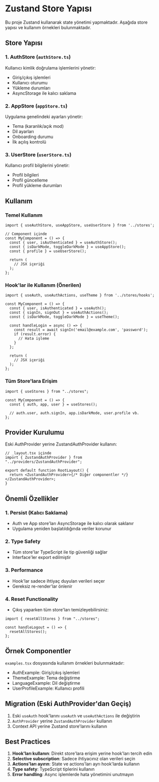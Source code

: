 # Zustand Store Yapısı

Bu proje Zustand kullanarak state yönetimi yapmaktadır. Aşağıda store yapısı ve kullanım örnekleri bulunmaktadır.

## Store Yapısı

### 1. AuthStore (`authStore.ts`)

Kullanıcı kimlik doğrulama işlemlerini yönetir:

- Giriş/çıkış işlemleri
- Kullanıcı oturumu
- Yükleme durumları
- AsyncStorage ile kalıcı saklama

### 2. AppStore (`appStore.ts`)

Uygulama genelindeki ayarları yönetir:

- Tema (karanlık/açık mod)
- Dil ayarları
- Onboarding durumu
- İlk açılış kontrolü

### 3. UserStore (`userStore.ts`)

Kullanıcı profil bilgilerini yönetir:

- Profil bilgileri
- Profil güncelleme
- Profil yükleme durumları

## Kullanım

### Temel Kullanım

```tsx
import { useAuthStore, useAppStore, useUserStore } from '../stores';

// Component içinde
const MyComponent = () => {
  const { user, isAuthenticated } = useAuthStore();
  const { isDarkMode, toggleDarkMode } = useAppStore();
  const { profile } = useUserStore();

  return (
    // JSX içeriği
  );
};
```

### Hook'lar ile Kullanım (Önerilen)

```tsx
import { useAuth, useAuthActions, useTheme } from '../stores/hooks';

const MyComponent = () => {
  const { user, isAuthenticated } = useAuth();
  const { signIn, signOut } = useAuthActions();
  const { isDarkMode, toggleDarkMode } = useTheme();

  const handleLogin = async () => {
    const result = await signIn('email@example.com', 'password');
    if (result.error) {
      // Hata işleme
    }
  };

  return (
    // JSX içeriği
  );
};
```

### Tüm Store'lara Erişim

```tsx
import { useStores } from "../stores";

const MyComponent = () => {
  const { auth, app, user } = useStores();

  // auth.user, auth.signIn, app.isDarkMode, user.profile vb.
};
```

## Provider Kurulumu

Eski AuthProvider yerine ZustandAuthProvider kullanın:

```tsx
// _layout.tsx içinde
import { ZustandAuthProvider } from "../providers/ZustandAuthProvider";

export default function RootLayout() {
  return <ZustandAuthProvider>{/* Diğer componentler */}</ZustandAuthProvider>;
}
```

## Önemli Özellikler

### 1. Persist (Kalıcı Saklama)

- Auth ve App store'ları AsyncStorage ile kalıcı olarak saklanır
- Uygulama yeniden başlatıldığında veriler korunur

### 2. Type Safety

- Tüm store'lar TypeScript ile tip güvenliği sağlar
- Interface'ler export edilmiştir

### 3. Performance

- Hook'lar sadece ihtiyaç duyulan verileri seçer
- Gereksiz re-render'lar önlenir

### 4. Reset Functionality

- Çıkış yaparken tüm store'ları temizleyebilirsiniz:

```tsx
import { resetAllStores } from "../stores";

const handleLogout = () => {
  resetAllStores();
};
```

## Örnek Componentler

`examples.tsx` dosyasında kullanım örnekleri bulunmaktadır:

- AuthExample: Giriş/çıkış işlemleri
- ThemeExample: Tema değiştirme
- LanguageExample: Dil değiştirme
- UserProfileExample: Kullanıcı profili

## Migration (Eski AuthProvider'dan Geçiş)

1. Eski `useAuth` hook'larını `useAuth` ve `useAuthActions` ile değiştirin
2. `AuthProvider` yerine `ZustandAuthProvider` kullanın
3. Context API yerine Zustand store'larını kullanın

## Best Practices

1. **Hook'ları kullanın**: Direkt store'lara erişim yerine hook'ları tercih edin
2. **Selective subscription**: Sadece ihtiyacınız olan verileri seçin
3. **Actions'ları ayırın**: State ve actions'ları ayrı hook'larda kullanın
4. **Type safety**: TypeScript tiplerini kullanın
5. **Error handling**: Async işlemlerde hata yönetimini unutmayın

